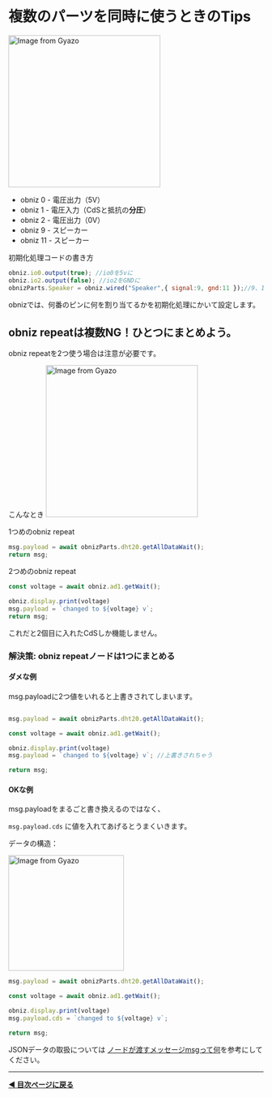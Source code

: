 # 複数のパーツを同時に使うときのTips


<a href="https://gyazo.com/6403c17f9cdf46fd6fd57d09e6490eef"><img src="https://i.gyazo.com/6403c17f9cdf46fd6fd57d09e6490eef.jpg" alt="Image from Gyazo" width="300"/></a>

- obniz 0 - 電圧出力（5V）
- obniz 1 - 電圧入力（CdSと抵抗の**分圧**）
- obniz 2 - 電圧出力（0V）
- obniz 9 - スピーカー
- obniz 11 - スピーカー



初期化処理コードの書き方

```javascript
obniz.io0.output(true); //io0を5vに
obniz.io2.output(false); //io2をGNDに
obnizParts.Speaker = obniz.wired("Speaker",{ signal:9, gnd:11 });//9、11番をスピーカーに

```

obnizでは、何番のピンに何を割り当てるかを初期化処理にかいて設定します。


## obniz repeatは複数NG！ひとつにまとめよう。

obniz repeatを2つ使う場合は注意が必要です。

こんなとき
<a href="https://gyazo.com/83e89db67b9f050293ddf5e835d2962a"><img src="https://i.gyazo.com/83e89db67b9f050293ddf5e835d2962a.png" alt="Image from Gyazo" width="300"/></a>

1つめのobniz repeat

```javascript
msg.payload = await obnizParts.dht20.getAllDataWait();
return msg;

```

2つめのobniz repeat
```javascript
const voltage = await obniz.ad1.getWait();

obniz.display.print(voltage)
msg.payload = `changed to ${voltage} v`;
return msg;
```

これだと2個目に入れたCdSしか機能しません。


### 解決策: obniz repeatノードは1つにまとめる

#### ダメな例

msg.payloadに2つ値をいれると上書きされてしまいます。

```javascript

msg.payload = await obnizParts.dht20.getAllDataWait();

const voltage = await obniz.ad1.getWait();

obniz.display.print(voltage)
msg.payload = `changed to ${voltage} v`; //上書きされちゃう

return msg;

```

#### OKな例

msg.payloadをまるごと書き換えるのではなく、

`msg.payload.cds` に値を入れてあげるとうまくいきます。


データの構造：

<a href="https://gyazo.com/d00039679887c32f5aed47ce805fe9f3"><img src="https://i.gyazo.com/d00039679887c32f5aed47ce805fe9f3.png" alt="Image from Gyazo" width="228"/></a>

```javascript
msg.payload = await obnizParts.dht20.getAllDataWait();

const voltage = await obniz.ad1.getWait();

obniz.display.print(voltage)
msg.payload.cds = `changed to ${voltage} v`;

return msg;

```

JSONデータの取扱については [ノードが渡すメッセージmsgって何](./lesson03-obniz-advanced/03_obniz-temp.md#ノードが渡すメッセージmsgって何)を参考にしてください。

---

**[◀ 目次ページに戻る](./readme.md)**